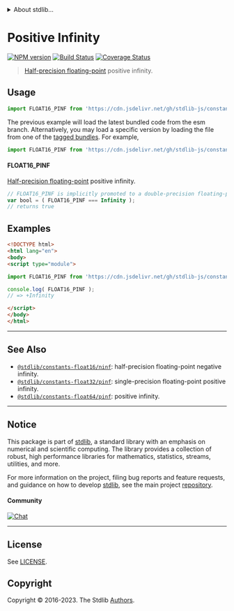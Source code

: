 <!--

@license Apache-2.0

Copyright (c) 2018 The Stdlib Authors.

Licensed under the Apache License, Version 2.0 (the "License");
you may not use this file except in compliance with the License.
You may obtain a copy of the License at

   http://www.apache.org/licenses/LICENSE-2.0

Unless required by applicable law or agreed to in writing, software
distributed under the License is distributed on an "AS IS" BASIS,
WITHOUT WARRANTIES OR CONDITIONS OF ANY KIND, either express or implied.
See the License for the specific language governing permissions and
limitations under the License.

-->


<details>
  <summary>
    About stdlib...
  </summary>
  <p>We believe in a future in which the web is a preferred environment for numerical computation. To help realize this future, we've built stdlib. stdlib is a standard library, with an emphasis on numerical and scientific computation, written in JavaScript (and C) for execution in browsers and in Node.js.</p>
  <p>The library is fully decomposable, being architected in such a way that you can swap out and mix and match APIs and functionality to cater to your exact preferences and use cases.</p>
  <p>When you use stdlib, you can be absolutely certain that you are using the most thorough, rigorous, well-written, studied, documented, tested, measured, and high-quality code out there.</p>
  <p>To join us in bringing numerical computing to the web, get started by checking us out on <a href="https://github.com/stdlib-js/stdlib">GitHub</a>, and please consider <a href="https://opencollective.com/stdlib">financially supporting stdlib</a>. We greatly appreciate your continued support!</p>
</details>

# Positive Infinity

[![NPM version][npm-image]][npm-url] [![Build Status][test-image]][test-url] [![Coverage Status][coverage-image]][coverage-url] <!-- [![dependencies][dependencies-image]][dependencies-url] -->

> [Half-precision floating-point][half-precision-floating-point-format] positive infinity.



<section class="usage">

## Usage

```javascript
import FLOAT16_PINF from 'https://cdn.jsdelivr.net/gh/stdlib-js/constants-float16-pinf@esm/index.mjs';
```
The previous example will load the latest bundled code from the esm branch. Alternatively, you may load a specific version by loading the file from one of the [tagged bundles](https://github.com/stdlib-js/constants-float16-pinf/tags). For example,

```javascript
import FLOAT16_PINF from 'https://cdn.jsdelivr.net/gh/stdlib-js/constants-float16-pinf@v0.1.1-esm/index.mjs';
```

#### FLOAT16_PINF

[Half-precision floating-point][half-precision-floating-point-format] positive infinity.

```javascript
// FLOAT16_PINF is implicitly promoted to a double-precision floating-point number...
var bool = ( FLOAT16_PINF === Infinity );
// returns true
```

</section>

<!-- /.usage -->

<section class="examples">

## Examples

<!-- TODO: better example -->

<!-- eslint no-undef: "error" -->

```html
<!DOCTYPE html>
<html lang="en">
<body>
<script type="module">

import FLOAT16_PINF from 'https://cdn.jsdelivr.net/gh/stdlib-js/constants-float16-pinf@esm/index.mjs';

console.log( FLOAT16_PINF );
// => +Infinity

</script>
</body>
</html>
```

</section>

<!-- /.examples -->

<!-- Section for related `stdlib` packages. Do not manually edit this section, as it is automatically populated. -->

<section class="related">

* * *

## See Also

-   <span class="package-name">[`@stdlib/constants-float16/ninf`][@stdlib/constants/float16/ninf]</span><span class="delimiter">: </span><span class="description">half-precision floating-point negative infinity.</span>
-   <span class="package-name">[`@stdlib/constants-float32/pinf`][@stdlib/constants/float32/pinf]</span><span class="delimiter">: </span><span class="description">single-precision floating-point positive infinity.</span>
-   <span class="package-name">[`@stdlib/constants-float64/pinf`][@stdlib/constants/float64/pinf]</span><span class="delimiter">: </span><span class="description">positive infinity.</span>

</section>

<!-- /.related -->

<!-- Section for all links. Make sure to keep an empty line after the `section` element and another before the `/section` close. -->


<section class="main-repo" >

* * *

## Notice

This package is part of [stdlib][stdlib], a standard library with an emphasis on numerical and scientific computing. The library provides a collection of robust, high performance libraries for mathematics, statistics, streams, utilities, and more.

For more information on the project, filing bug reports and feature requests, and guidance on how to develop [stdlib][stdlib], see the main project [repository][stdlib].

#### Community

[![Chat][chat-image]][chat-url]

---

## License

See [LICENSE][stdlib-license].


## Copyright

Copyright &copy; 2016-2023. The Stdlib [Authors][stdlib-authors].

</section>

<!-- /.stdlib -->

<!-- Section for all links. Make sure to keep an empty line after the `section` element and another before the `/section` close. -->

<section class="links">

[npm-image]: http://img.shields.io/npm/v/@stdlib/constants-float16-pinf.svg
[npm-url]: https://npmjs.org/package/@stdlib/constants-float16-pinf

[test-image]: https://github.com/stdlib-js/constants-float16-pinf/actions/workflows/test.yml/badge.svg?branch=v0.1.1
[test-url]: https://github.com/stdlib-js/constants-float16-pinf/actions/workflows/test.yml?query=branch:v0.1.1

[coverage-image]: https://img.shields.io/codecov/c/github/stdlib-js/constants-float16-pinf/main.svg
[coverage-url]: https://codecov.io/github/stdlib-js/constants-float16-pinf?branch=main

<!--

[dependencies-image]: https://img.shields.io/david/stdlib-js/constants-float16-pinf.svg
[dependencies-url]: https://david-dm.org/stdlib-js/constants-float16-pinf/main

-->

[chat-image]: https://img.shields.io/gitter/room/stdlib-js/stdlib.svg
[chat-url]: https://app.gitter.im/#/room/#stdlib-js_stdlib:gitter.im

[stdlib]: https://github.com/stdlib-js/stdlib

[stdlib-authors]: https://github.com/stdlib-js/stdlib/graphs/contributors

[umd]: https://github.com/umdjs/umd
[es-module]: https://developer.mozilla.org/en-US/docs/Web/JavaScript/Guide/Modules

[deno-url]: https://github.com/stdlib-js/constants-float16-pinf/tree/deno
[umd-url]: https://github.com/stdlib-js/constants-float16-pinf/tree/umd
[esm-url]: https://github.com/stdlib-js/constants-float16-pinf/tree/esm
[branches-url]: https://github.com/stdlib-js/constants-float16-pinf/blob/main/branches.md

[stdlib-license]: https://raw.githubusercontent.com/stdlib-js/constants-float16-pinf/main/LICENSE

[half-precision-floating-point-format]: https://en.wikipedia.org/wiki/Half-precision_floating-point_format

<!-- <related-links> -->

[@stdlib/constants/float16/ninf]: https://github.com/stdlib-js/constants-float16-ninf/tree/esm

[@stdlib/constants/float32/pinf]: https://github.com/stdlib-js/constants-float32-pinf/tree/esm

[@stdlib/constants/float64/pinf]: https://github.com/stdlib-js/constants-float64-pinf/tree/esm

<!-- </related-links> -->

</section>

<!-- /.links -->
